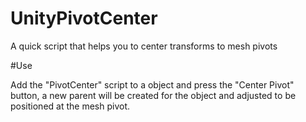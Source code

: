 # UnityPivotCenter
A quick script that helps you to center transforms to mesh pivots

#Use

Add the "PivotCenter" script to a object and press the "Center Pivot" button, a new parent will be created for the object and adjusted to be positioned at the mesh pivot.
